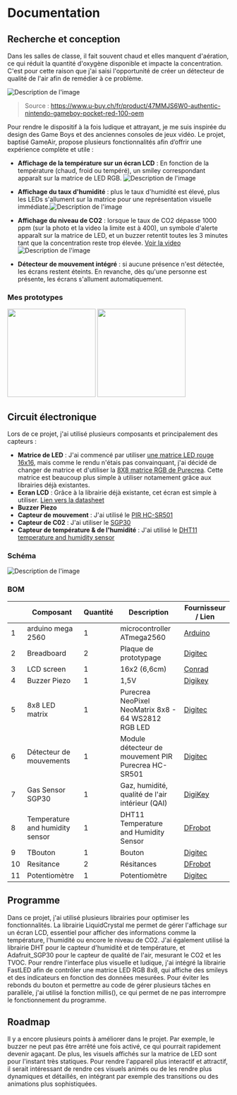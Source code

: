 # Documentation

## Recherche et conception

Dans les salles de classe, il fait souvent chaud et elles manquent d'aération, ce qui réduit la quantité d'oxygène disponible et impacte la concentration. C'est pour cette raison que j'ai saisi l'opportunité de créer un détecteur de qualité de l'air afin de remédier à ce problème.

![Description de l'image](assets/inspiration.jpg)
>Source : https://www.u-buy.ch/fr/product/47MMJS6W0-authentic-nintendo-gameboy-pocket-red-100-oem

Pour rendre le dispositif à la fois ludique et attrayant, je me suis inspirée du design des Game Boys et des anciennes consoles de jeux vidéo. Le projet, baptisé GameAir, propose plusieurs fonctionnalités afin d’offrir une expérience complète et utile :

- **Affichage de la température sur un écran LCD** : En fonction de la température (chaud, froid ou tempéré), un smiley correspondant apparaît sur la matrice de LED RGB.
![Description de l'image](assets/temperatureProjet.jpg)
- **Affichage du taux d'humidité** : plus le taux d'humidité est élevé, plus les LEDs s'allument sur la matrice pour une représentation visuelle immédiate.![Description de l'image](assets/humidityProjet.jpg)
- **Affichage du niveau de CO2** : lorsque le taux de CO2 dépasse 1000 ppm (sur la photo et la video la limite est à 400), un symbole d'alerte apparaît sur la matrice de LED, et un buzzer retentit toutes les 3 minutes tant que la concentration reste trop élevée. [Voir la video](video_projet.mp4)
![Description de l'image](assets/warning_projet.jpg)

- **Détecteur de mouvement intégré** : si aucune présence n'est détectée, les écrans restent éteints. En revanche, dès qu'une personne est présente, les écrans s'allument automatiquement.

### Mes prototypes

<img src="assets/prototype1.jpg"  height="200">

<img src="assets/prototype2.png"  height="200">
<br>

## Circuit électronique

Lors de ce projet, j'ai utilisé plusieurs composants et principalement des capteurs : 
- **Matrice de LED** : J'ai commencé par utiliser [une matrice LED rouge 16x16](matriceLed.md), mais comme le rendu n'étais pas convainquant, j'ai décidé de changer de matrice et d'utiliser la [8X8 matrice RGB de Purecrea](https://download.bastelgarage.ch/Datasheet/WS2812_Datasheet.pdf). Cette matrice est beaucoup plus simple à utiliser notamement grâce aux librairies déjà existantes.
- **Ecran LCD** : Grâce à la librairie déjà existante, cet écran est simple à utiliser. [Lien vers la datasheet](https://cdn-shop.adafruit.com/datasheets/TC1602A-01T.pdf)
- **Buzzer Piezo**
- **Capteur de mouvement** : J'ai utilisé le [PIR HC-SR501](motion.md)
- **Capteur de C02** : J'ai utiliser le [SGP30](co2.md)
- **Capteur de température & de l'humidité** : J'ai utilisé le [DHT11 temperature and humidity sensor](temp.md)


### Schéma

![Description de l'image](/docs/assets/schematics_bb.png)

### BOM

|  | Composant      | Quantité | Description                            | Fournisseur / Lien                                            |
| --- | -------------- | -------- | -------------------------------------- | ------------------------------------------------------------- |
| 1   | arduino mega 2560 | 1        | microcontroller  ATmega2560             | [Arduino](https://store.arduino.cc/products/arduino-mega-2560-rev3?srsltid=AfmBOooEsDgttlmfXt6TIMQEybFGjIAtUWPdZocjrgAigUoTtlJHSqeI) |
| 2   | Breadboard     | 2        | Plaque de prototypage                  | [Digitec](https://www.digitec.ch/en/s1/product/velleman-high-quality-plug-in-board-electronics-supplies-casing-6337139?dbq=1&supplier=406802&utm_source=google&utm_medium=cpc&utm_campaign=PROD_CH_PMAX_M10_C3&campaignid=20563498272&adgroupid=&adid=&dgCidg=CjwKCAiArKW-BhAzEiwAZhWsIAaCYQ7k-989yrUsFd2PH1lfrgHd4hD-W7QYMFoHrthBcY65C-JNjBoCgeUQAvD_BwE&gad_source=1&gclid=CjwKCAiArKW-BhAzEiwAZhWsIAaCYQ7k-989yrUsFd2PH1lfrgHd4hD-W7QYMFoHrthBcY65C-JNjBoCgeUQAvD_BwE&gclsrc=aw.ds)                                                     |
| 3   | LCD screen  | 1        | 16x2 (6,6cm) | [Conrad](https://www.conrad.ch/de/p/joy-it-com-lcd-16x2-display-modul-6-6-cm-2-6-zoll-16-x-4-pixel-passend-fuer-entwicklungskits-arduino-mit-hintergrund-1656369.html?utm_source=google-shopping-de&utm_medium=search&utm_campaign=shopping-online-de&utm_content=shopping-ad_cpc&WT.srch=1&ef_id=CjwKCAiArKW-BhAzEiwAZhWsIFhmZZmmjOx5CVrHIFcA8Fc68ff0czC_YqTdxQCPSleyfAuhVmnF5hoCoeQQAvD_BwE%3AG%3As&utm_source=google&utm_medium=cpc&utm_campaign=DE_Sales_B2C-PMax&utm_id=19885687821&gad_source=1&gclid=CjwKCAiArKW-BhAzEiwAZhWsIFhmZZmmjOx5CVrHIFcA8Fc68ff0czC_YqTdxQCPSleyfAuhVmnF5hoCoeQQAvD_BwE&refresh=true)                                                     |
| 4  | Buzzer Piezo  | 1        | 1,5V | [Digikey](https://www.digikey.ch/de/products/detail/murata-electronics/PKM22EPPH2001-B0/1219322?gclsrc=aw.ds&&utm_adgroup=&utm_source=google&utm_medium=cpc&utm_campaign=PMax%20Shopping_Product_Medium%20ROAS&utm_term=&productid=1219322&utm_content=&utm_id=go_cmp-20185743540_adg-_ad-__dev-c_ext-_prd-1219322_sig-CjwKCAiArKW-BhAzEiwAZhWsILhCJy1YbGRHuMGCPiLcclGUsZwFfqsN8_XoWO8UTo5YmMFmuYTcnhoC3vcQAvD_BwE&gad_source=1&gclid=CjwKCAiArKW-BhAzEiwAZhWsILhCJy1YbGRHuMGCPiLcclGUsZwFfqsN8_XoWO8UTo5YmMFmuYTcnhoC3vcQAvD_BwE&gclsrc=aw.ds)
| 5   | 8x8 LED matrix  | 1        | Purecrea NeoPixel NeoMatrix 8x8 - 64 WS2812 RGB LED | [Digitec](https://www.digitec.ch/de/s1/product/purecrea-neopixel-neomatrix-8x8-64-ws2812-rgb-led-aktive-bauelemente-36133371?supplier=8244233&utm_source=google&utm_medium=cpc&utm_campaign=PROD_CH_PMAX_M4_C2&campaignid=21028152894&adgroupid=&adid=&dgCidg=CjwKCAiArKW-BhAzEiwAZhWsIHk8aj9_1UpEUAWth0OnGlZBfdjCOHDetCGEtWjYtEZrC7tKwzNXcRoCJzQQAvD_BwE&gad_source=1&gclid=CjwKCAiArKW-BhAzEiwAZhWsIHk8aj9_1UpEUAWth0OnGlZBfdjCOHDetCGEtWjYtEZrC7tKwzNXcRoCJzQQAvD_BwE&gclsrc=aw.ds)        
| 6   | Détecteur de mouvements  | 1        | Module détecteur de mouvement PIR Purecrea HC-SR501 | [Digitec](https://www.digitec.ch/de/s1/product/purecrea-hc-sr501-pir-bewegungsmelder-modul-entwicklungsboard-kit-39552366?supplier=8244233&utm_source=google&utm_medium=cpc&utm_campaign=PROD_CH_PMAX_M5_C3&campaignid=21028347594&adgroupid=&adid=&dgCidg=CjwKCAiArKW-BhAzEiwAZhWsIGnYhyyxEVa03YQIxCNnsmhPyDDtMKoK9i62ruziyytVX3uguEP6cBoCWDkQAvD_BwE&gad_source=1&gclid=CjwKCAiArKW-BhAzEiwAZhWsIGnYhyyxEVa03YQIxCNnsmhPyDDtMKoK9i62ruziyytVX3uguEP6cBoCWDkQAvD_BwE&gclsrc=aw.ds) 
| 7   | Gas Sensor SGP30  | 1        | Gaz, humidité, qualité de l'air intérieur (QAI) | [DigiKey](https://www.digikey.ch/de/products/detail/adafruit-industries-llc/3709/8258468?gclsrc=aw.ds&&utm_adgroup=&utm_source=google&utm_medium=cpc&utm_campaign=PMax%20Shopping_Product_Medium%20ROAS&utm_term=&productid=8258468&utm_content=&utm_id=go_cmp-20185743540_adg-_ad-__dev-c_ext-_prd-8258468_sig-CjwKCAiArKW-BhAzEiwAZhWsIDwvwmuVHudxKjVun_it0hJDGl3P9dqkGIU85tK9ymZ3MORhnfWHUBoCiAwQAvD_BwE&gad_source=1&gclid=CjwKCAiArKW-BhAzEiwAZhWsIDwvwmuVHudxKjVun_it0hJDGl3P9dqkGIU85tK9ymZ3MORhnfWHUBoCiAwQAvD_BwE&gclsrc=aw.ds)  
| 8   | Temperature and humidity sensor  | 1        | DHT11 Temperature and Humidity Sensor  | [DFrobot](https://wiki.dfrobot.com/DHT11_Temperature_and_Humidity_Sensor__SKU__DFR0067_) 
| 9   | TBouton  | 1        | Bouton  | [Digitec](https://www.digitec.ch/de/s1/product/purecrea-taster-button-set-25-stueck-diverse-farben-taster-schalter-39044933?supplier=8244233&utm_source=google&utm_medium=cpc&utm_campaign=PROD_CH_PMAX_M8_C2&campaignid=20573313541&adgroupid=&adid=&dgCidg=CjwKCAiArKW-BhAzEiwAZhWsIP3oUBSCLJejSXYRIfIWVGLrj-1g_8YoNgswReosx25sEoReqgX24RoCiDYQAvD_BwE&gad_source=1&gclid=CjwKCAiArKW-BhAzEiwAZhWsIP3oUBSCLJejSXYRIfIWVGLrj-1g_8YoNgswReosx25sEoReqgX24RoCiDYQAvD_BwE&gclsrc=aw.ds)   
| 10   | Resitance  | 2        | Résitances  | [DFrobot](https://www.digitec.ch/de/s1/product/kemo-widerstands-set-widerstand-21606532?supplier=8902998&utm_source=google&utm_medium=cpc&utm_campaign=PROD_CH_PMAX_M7_C3&campaignid=21035137829&adgroupid=&adid=&dgCidg=CjwKCAiArKW-BhAzEiwAZhWsIKcbYjfA3OyaWwjOD4VI8b8xrBx978schU2VPuRLQ12B1Mq9LNfb9BoCoZ8QAvD_BwE&gad_source=1&gclid=CjwKCAiArKW-BhAzEiwAZhWsIKcbYjfA3OyaWwjOD4VI8b8xrBx978schU2VPuRLQ12B1Mq9LNfb9BoCoZ8QAvD_BwE&gclsrc=aw.ds)    
| 11   | Potentiomètre  | 1        | Potentiomètre  | [Digitec](https://www.digitec.ch/de/s1/product/purecrea-10k-ohm-linear-drehpotentiometer-3386p-1-103-potentiometer-passive-bauelemente-36225564?supplier=8244233&utm_source=google&utm_medium=cpc&utm_campaign=PROD_CH_PMAX_M3_C3&campaignid=21028153113&adgroupid=&adid=&dgCidg=CjwKCAiArKW-BhAzEiwAZhWsIIbTKjDeSVM4sTbrzXFLuUiracUvi6idL3fI5uOMU0PZ1lLEY_pA7xoCDTAQAvD_BwE&gad_source=1&gclid=CjwKCAiArKW-BhAzEiwAZhWsIIbTKjDeSVM4sTbrzXFLuUiracUvi6idL3fI5uOMU0PZ1lLEY_pA7xoCDTAQAvD_BwE&gclsrc=aw.ds)                                                                             

## Programme
Dans ce projet, j'ai utilisé plusieurs librairies pour optimiser les fonctionnalités. La librairie LiquidCrystal me permet de gérer l'affichage sur un écran LCD, essentiel pour afficher des informations comme la température, l'humidité ou encore le niveau de CO2. J'ai également utilisé la librairie DHT pour le capteur d'humidité et de température, et Adafruit_SGP30 pour le capteur de qualité de l'air, mesurant le CO2 et les TVOC. Pour rendre l'interface plus visuelle et ludique, j'ai intégré la librairie FastLED afin de contrôler une matrice LED RGB 8x8, qui affiche des smileys et des indicateurs en fonction des données mesurées.
Pour éviter les rebonds du bouton et permettre au code de gérer plusieurs tâches en parallèle, j'ai utilisé la fonction millis(), ce qui permet de ne pas interrompre le fonctionnement du programme.

## Roadmap
Il y a encore plusieurs points à améliorer dans le projet. Par exemple, le buzzer ne peut pas être arrêté une fois activé, ce qui pourrait rapidement devenir agaçant. De plus, les visuels affichés sur la matrice de LED sont pour l'instant très statiques. Pour rendre l'appareil plus interactif et attractif, il serait intéressant de rendre ces visuels animés ou de les rendre plus dynamiques et détaillés, en intégrant par exemple des transitions ou des animations plus sophistiquées.